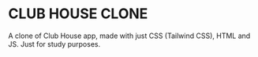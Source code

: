 # CLUB HOUSE CLONE
A clone of Club House app, made with just CSS (Tailwind CSS), HTML and JS. Just for study purposes.